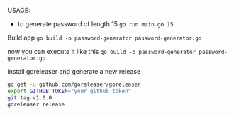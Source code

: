 USAGE:

- to generate password of length 15 `go run main.go 15`


Build app `go build -o password-generator password-generator.go`

now you can execute it like this `go build -o password-generator password-generator.go`

install goreleaser and generate a new release
```sh
go get -u github.com/goreleaser/goreleaser
export GITHUB_TOKEN="your github token"
git tag v1.0.0
goreleaser release
```